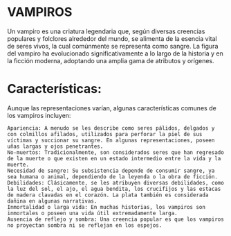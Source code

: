 # VAMPIROS

Un vampiro es una criatura legendaria que, según diversas creencias populares y folclores alrededor del mundo, se alimenta de la esencia vital de seres vivos, la cual comúnmente se representa como sangre. La figura del vampiro ha evolucionado significativamente a lo largo de la historia y en la ficción moderna, adoptando una amplia gama de atributos y orígenes.

# Características:

Aunque las representaciones varían, algunas características comunes de los vampiros incluyen:

    Apariencia: A menudo se les describe como seres pálidos, delgados y con colmillos afilados, utilizados para perforar la piel de sus víctimas y succionar su sangre. En algunas representaciones, poseen uñas largas y ojos penetrantes.
    No-muertos: Tradicionalmente, son considerados seres que han regresado de la muerte o que existen en un estado intermedio entre la vida y la muerte.
    Necesidad de sangre: Su subsistencia depende de consumir sangre, ya sea humana o animal, dependiendo de la leyenda o la obra de ficción.
    Debilidades: Clásicamente, se les atribuyen diversas debilidades, como la luz del sol, el ajo, el agua bendita, los crucifijos y las estacas de madera clavadas en el corazón. La plata también es considerada dañina en algunas narrativas.
    Inmortalidad o larga vida: En muchas historias, los vampiros son inmortales o poseen una vida útil extremadamente larga.
    Ausencia de reflejo y sombra: Una creencia popular es que los vampiros no proyectan sombra ni se reflejan en los espejos.